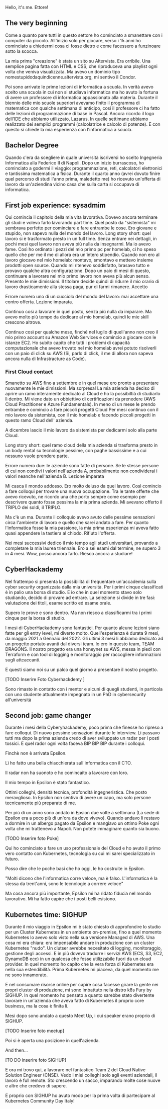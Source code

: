 Hello, it's me. Ettore!


## The very beginning

Come a quanto pare tutti in questo settore ho cominciato a smanettare con i computer da piccolo. All'inizio solo per giocare, verso i 15 anni ho cominciato a chiedermi cosa ci fosse dietro e come facessero a funzinoare sotto la scocca.

La mia prima "creazione" è stata un sito su Altervista. Era orribile.
Una semplice pagina fatta con HTML e CSS, che riproduceva una playlist ogni volta che veniva visualizzata. Ma avevo un dominio tipo nomestupidodaquindicenne.altervista.org, mi sentivo il Condor.

Poi sono arrivate le prime lezioni di informatica a scuola. In verità avevo scelto una scuola in cui non si studiava informatica ma ho avuto la fortuna di avere un professore di informatica appassionato alla materia. Durante il biennio delle mio scuole superiori avevamo finito il programma di matematica con qualche settimana di anticipo, così il professore ci ha fatto delle lezioni di programmazione di base in Pascal.
Ancora ricordo il logo dell'IDE che abbiamo utilizzato, Lazarus.
In quelle settimane abbiamo realizzato dei semplici programmi (calcolatrice e calcolo di potenze). E con questo si chiede la mia esperienza con l'informatica a scuola.

## Bachelor Degree

Quando c'era da scegliere in quale università iscriversi ho scelto Ingegneria Informatica alla Federico II di Napoli. Dopo un inizio burrascoso, ho cominciato a godermi il viaggio: programmazione, reti, calcolatori elettronici e tantissima matematica a fisica. Durante il quarto anno (avrei dovuto finire quel percorso di studi l'anno prima, maledetto me) ho ricevuto un'offerta di lavoro da un'aziendina vicino casa che sulla carta si occupava di informatica.

## First job experience: sysadmim
Qui comincia il capitolo della mia vita lavorativa. Dovevo ancora terminare gli studi e volevo farlo lavorando part time. Quel posto da "sistemista" mi sembrava perfetto per cominciare e fare entrambe le cose.  Ero giovane e stupido, non sapevo nulla del mondo del lavoro. 
Long story short: quel lavoro si è trasformato presto in un full time.
Senza entrare nei dettagli, in pochi mesi quel lavoro non aveva più nulla da insegnarmi. Ma io avevo fame.
Così ho ordinato i pezzi del mio primo pc per homelab, ci ho speso quello che per me il me di allora era un'intero stipendio.
Quando non ero al lavoro giocavo nel mio homelab: montavo, smontavo e mettevo insieme prodotti open source. Quando mi ritenevo soddisfatto, brasavo tutto e provavo qualche altra configurazione. 
Dopo un paio di mesi di questo, continuare a lavorare nel mio primo lavoro non aveva più alcun senso. Presento le mie dimissioni.
Il titolare decide quindi di ridurre il mio orario di lavoro drasticamente alla stessa paga, pur di farmi rimanere. Accetto

Errore numero uno di un cucciolo del mondo del lavoro: mai accettare una contro offerta. Lezione imparata.

Continuo così a lavorare in quel posto, senza più nulla da imparare. Ma avevo molto più tempo da dedicare al mio homelab, quindi le mie skill crescono altrove.

Continuo così per qualche mese, finché nel luglio di quell'anno non creo il mio primo account su Amazon Web Services e comincio a giocare con le istanze EC2.
Ho subito capito che tutti i problemi di capacità computazionale che avevo trovato nel mio homelab avrei potuto risolverli con un paio di click su AWS (Si, parlo di click, il me di allora non sapeva ancora nulla di Infrastracture as Code).

### First Cloud contact

Smanetto su AWS fino a settembre e in quel mese ero pronto a presentare nuovamente le mie dimissioni. Ma sorpresa!
La mia azienda ha deciso di aprire un ramo interamente dedicato al Cloud e ho la possibiltià di studiarlo lì dentro. Mi viene dato un obbiettivo di certificazioni da prenedere (AWS Cloud Practitioner e Azure Fundamentals). In meno di un mese le prendo entrambe e comincio a fare piccoli progetti Cloud
Per mesi continuo con il mio lavoro da sistemista, con il mio homelab e facendo piccoli progetti in questo ramo Cloud dell' azienda.

A dicembre lascio il mio lavoro da sistemista per dedicarmi solo alla parte Cloud. 

Long story short: quel ramo cloud della mia azienda si trasforma presto in un body rental su tecnologie pessime, con paghe bassissime e a cui nessuno vuole prendere parte.

Errore numero due: le aziende sono fatte di persone. Se le stesse persone di cui non condivi i valori nell'azienda A, probabilmente non condividerai i valori neanche nell'azienda B. Lezione imparata

Mi casca il mondo addosso. Ero molto deluso da quel lavoro. Così comincio a fare colloqui per trovare una nuova occupazione.
Tra le tante offerte che avevo ricevuto, ne ricordo una che porto sempre come esempio per descrivere quanto fosse pessima la mia prima azienda.
Mi avevano offerto il TRIPLO dei soldi, il TRIPLO.

Ma c'è un ma. Durante il colloquio avevo avuto delle pessime sensazioni circa l'ambiente di lavoro e quello che sarei andato a fare. 
Per quanto l'informatica fosse la mia passione, la mia prima esperienza mi aveva fatto quasi appendere la tastiera al chiodo.
Rifiuto l'offerta.

Nei mesi successivi dedico il mio tempo agli studi universitari, provando a completare la mia laurea triennale. Ero a sei esami dal termine, ne supero 3 in 4 mesi.
Wow, posso ancora farlo. Riesco ancora a studiare!

## CyberHackademy

Nel frattempo si presenta la possibilità di frequentare un'accademia sulla cyber security organizzata dalla mia università. Per i primi cinque classificati è in palio una borsa di studio. E io che in quel momento stavo solo studiando, decido di provare ad entrare.
La selezione si divide in tre fasi: valutazione dei titoli, esame scritto ed esame orale.

Supero le prove e sono dentro. Ma non riesco a classificarmi tra i primi cinque per la borsa di studio.

I mesi di CyberHackademy sono fantastici. Per quanto alcune lezioni siano fatte per gli entry level, mi diverto molto.
Quell'esperienza è durata 9 mesi, da maggio 2021 a Gennaio del 2022. Gli ultimi 3 mesi li abbiamo dedicato ad un progetto portato avanti dal diversi team.
Io ero in questo team, TEAM DRAGONS.
Il nostro progetto era una honeynet su AWS, messa in piedi con Terraform e con tool di logging e monitoraggio per raccogliere informazioni sugli attcaccanti.

E questi siamo noi su un palco quel giorno a presentare il nostro progetto.

[TODO Inserire Foto Cyberhackdemy ]

Sono rimasto in contatto con i mentor e alcuni di quegli studenti, in particola con uno studente attualmente impegnato in un PhD in cybersecurity all'università

## Second job: game changer

Durante i mesi della Cyberyhackademy, poco prima che finesse ho ripreso a fare colloqui. Di nuovo pessime sensazioni durante le interview. Li passavo tutti ma dopo la prima azienda credo di aver sviluppato un radar per i posti tossici. E quel rador ogni volta faceva BIP BIP BIP durante i colloqui.

Finchè non è arrivata Epsilon.

Lì ho fatto una bella chiacchierata sull'informatica con il CTO. 

Il radar non ha suonoto e ho comincaito a lavorare con loro.

Il mio tempo in Epsilon è stato fantastico.

Ottimi colleghi, densità tecnica, profondità ingegneristica. Che posto meravglioso. In Epsilon non sentivo di avere un capo, ma solo persone tecnicamente più preparate di me.

Per più di un anno sono andato in Epsion due volte a settimana (La sede di Epsilon era a poco più di un'ora da dove vivevo). Quando andavo lì restavo a dormire in un albergo pagato da Epsilon e mangiavo un ottimo Poke ogni volta che mi trattenevo a Napoli. Non potete immaginare quanto sia buono.

[TODO Inserire foto Poke]

Qui ho cominciato a fare un uso professionale del Cloud e ho avuto il primo vero contatto con Kubernetes, tecnologia su cui mi sarei specializzato in futuro.

Posso dire che le poche basi che ho oggi, le ho costruite in Epsilon.

"Molti dicono che l'informatica corre veloce, ma è falso. L'informatica è la stessa da trent'anni, sono le tecnologie a correre veloce"

Ma cosa ancora più importante, Epsilon mi ha ridato fiducia nel mondo lavorativo. Mi ha fatto capire che i posti belli esistono.

## Kubernetes time: SIGHUP

Durante il mio viaggio in Epsilon mi è stato chiesto di approfondire lo studio per un Cluster Kubernetes in un ambiente on-premise, fino a quel momento Kubernetes lo avevo solo visto nella sua versione Managed di AWS.
Una cosa mi era chiara: era impensabile andare in produzione con un cluster Kubernetes "nudo".
Un clutser avrebbe necesitato di logging, monitoraggio, gestione degli accessi.
E in più dovevo tradurre i servizi AWS (ECS, S3, EC2, DynamoDB ecc) in un qualcosa che fosse utilizzabile fuori da un cloud provider.
In quel momento ho capito che la vera forza di Kubernetes era nella sua estendibilità.
Prima Kubernetes mi piaceva, da quel momento me ne sono innamorato.

E nel consumare risorse online per capire cosa facesse girare la gente nei propri cluster di produzione, mi sono imbattuto nella distro k8s Fury by SIGHUP.
In quel momento ho pensato a quanto sarebbe stato divertente lavorare in un'azienda che aveva fatto di Kubernetes il proprio core business, ma la cosa è finita lì.

Mesi dopo sono andato a questo Meet Up, i cui speaker erano proprio di SIGHUP.

[TODO Inserire foto meetup]

Poi si è aperta una posizione in quell'azienda.

And then...


[TO DO inserire foto SIGHUP]

E ora mi trovo qui, a lavorare nel fantastico Team 2 del Cloud Native Solution Engineer (CNSE). Vedo i miei colleghi solo agli eventi aziendali, il lavoro è full remote.
Sto crescendo un sacco, imparando molte cose nuove e altre che credevo di sapere.

E proprio con SIGHUP ho avuto modo per la prima volta di partecipare al Kubernetes Community Day Italy!








